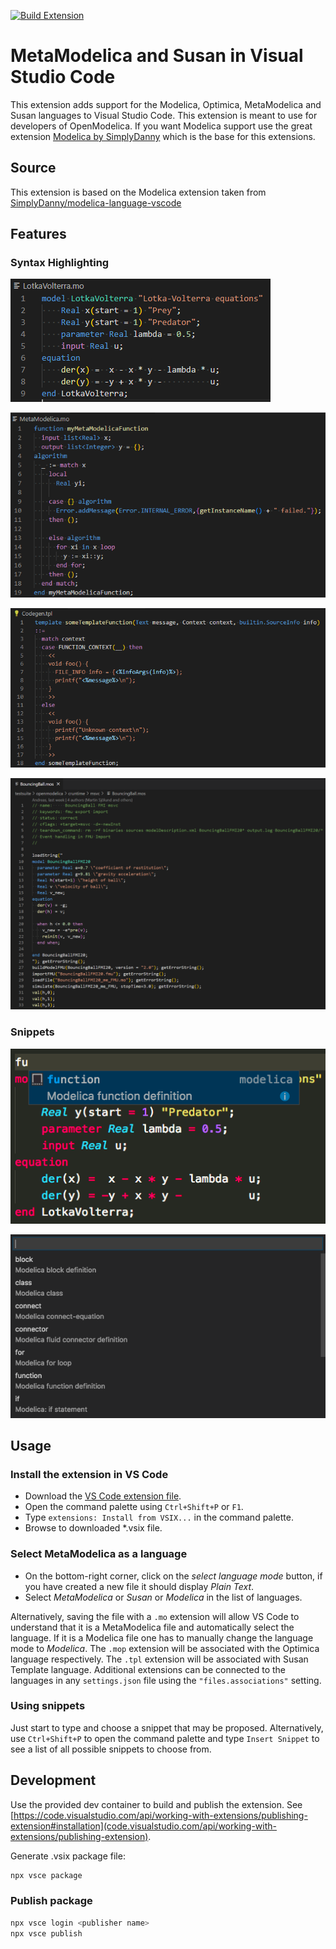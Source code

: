 [![Build Extension](https://github.com/AnHeuermann/modelica-language-vscode/actions/workflows/createPackage.yml/badge.svg)](https://github.com/AnHeuermann/modelica-language-vscode/actions/workflows/createPackage.yml)

# MetaModelica and Susan in Visual Studio Code

This extension adds support for the Modelica, Optimica, MetaModelica and Susan languages
to Visual Studio Code.
This extension is meant to use for developers of OpenModelica.
If you want Modelica support use the great extension
[Modelica by SimplyDanny](https://marketplace.visualstudio.com/items?itemName=SimplyDanny.modelica)
which is the base for this extensions.

## Source

This extension is based on the Modelica extension taken from
[SimplyDanny/modelica-language-vscode](https://github.com/SimplyDanny/modelica-language-vscode)

## Features

### Syntax Highlighting

![Modelica](./images/modelica.png)

![MetaModelica](./images/metamodelica.png)

![Susan](./images/susan-template.png)

![OpenModelica Scripting](./images/scripting.png)

### Snippets

![snippets-editor](./images/snippets-editor.png)

![snippets-command-palette](./images/snippets-command-palette.png)

## Usage

### Install the extension in VS Code

* Download the [VS Code extension file](https://github.com/AnHeuermann/modelica-language-vscode/releases/tag/v0.1.0).
* Open the command palette using `Ctrl+Shift+P` or `F1`.
* Type `extensions: Install from VSIX...` in the command palette.
* Browse to downloaded *.vsix file.

### Select MetaModelica as a language

* On the bottom-right corner, click on the *select language mode* button, if you have
  created a new file it should display *Plain Text*.
* Select *MetaModelica* or *Susan* or *Modelica* in the list of languages.


Alternatively, saving the file with a `.mo` extension will allow VS Code to understand
that it is a MetaModelica file and automatically select the language. If it is a Modelica
file one has to manually change the language mode to *Modelica*.
The `.mop` extension will be associated with the Optimica language respectively.
The `.tpl` extension will be associated with Susan Template language.
Additional extensions can be connected to the languages in any `settings.json` file using
the `"files.associations"` setting.

### Using snippets

Just start to type and choose a snippet that may be proposed. Alternatively, use
`Ctrl+Shift+P` to open the command palette and type `Insert Snippet` to see a list of all
possible snippets to choose from.

## Development

Use the provided dev container to build and publish the extension. See
[https://code.visualstudio.com/api/working-with-extensions/publishing-extension#installation](code.visualstudio.com/api/working-with-extensions/publishing-extension).

Generate .vsix package file:
```bash
npx vsce package
```

### Publish package

```bash
npx vsce login <publisher name>
npx vsce publish
```
